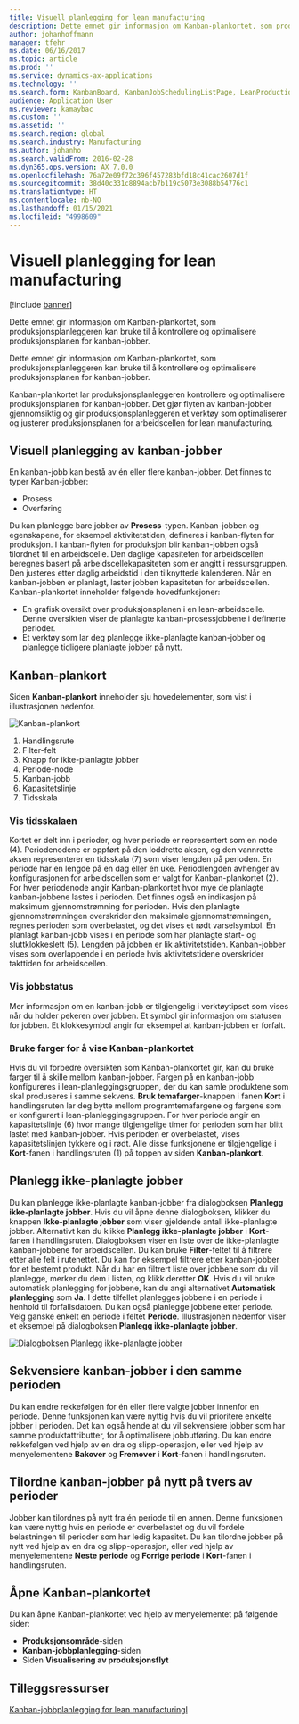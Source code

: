 ```yaml
---
title: Visuell planlegging for lean manufacturing
description: Dette emnet gir informasjon om Kanban-plankortet, som produksjonsplanleggeren kan bruke til å kontrollere og optimalisere produksjonsplanen for kanban-jobber.
author: johanhoffmann
manager: tfehr
ms.date: 06/16/2017
ms.topic: article
ms.prod: ''
ms.service: dynamics-ax-applications
ms.technology: ''
ms.search.form: KanbanBoard, KanbanJobSchedulingListPage, LeanProductionFlowVisualization, KanbanBoardUnplannedJobs
audience: Application User
ms.reviewer: kamaybac
ms.custom: ''
ms.assetid: ''
ms.search.region: global
ms.search.industry: Manufacturing
ms.author: johanho
ms.search.validFrom: 2016-02-28
ms.dyn365.ops.version: AX 7.0.0
ms.openlocfilehash: 76a72e09f72c396f457283bfd18c41cac2607d1f
ms.sourcegitcommit: 38d40c331c8894acb7b119c5073e3088b54776c1
ms.translationtype: HT
ms.contentlocale: nb-NO
ms.lasthandoff: 01/15/2021
ms.locfileid: "4998609"
---
```

# <a name="visual-scheduling-for-lean-manufacturing"></a>Visuell planlegging for lean manufacturing

[!include [banner](../includes/banner.md)]

Dette emnet gir informasjon om Kanban-plankortet, som produksjonsplanleggeren kan bruke til å kontrollere og optimalisere produksjonsplanen for kanban-jobber.

Dette emnet gir informasjon om Kanban-plankortet, som produksjonsplanleggeren kan bruke til å kontrollere og optimalisere produksjonsplanen for kanban-jobber.

Kanban-plankortet lar produksjonsplanleggeren kontrollere og optimalisere produksjonsplanen for kanban-jobber. Det gjør flyten av kanban-jobber gjennomsiktig og gir produksjonsplanleggeren et verktøy som optimaliserer og justerer produksjonsplanen for arbeidscellen for lean manufacturing.

## <a name="visual-scheduling-of-kanban-jobs"></a>Visuell planlegging av kanban-jobber
En kanban-jobb kan bestå av én eller flere kanban-jobber. Det finnes to typer Kanban-jobber:

-   Prosess
-   Overføring

Du kan planlegge bare jobber av **Prosess**-typen. Kanban-jobben og egenskapene, for eksempel aktivitetstiden, defineres i kanban-flyten for produksjon. I kanban-flyten for produksjon blir kanban-jobben også tilordnet til en arbeidscelle. Den daglige kapasiteten for arbeidscellen beregnes basert på arbeidscellekapasiteten som er angitt i ressursgruppen. Den justeres etter daglig arbeidstid i den tilknyttede kalenderen. Når en kanban-jobben er planlagt, laster jobben kapasiteten for arbeidscellen. Kanban-plankortet inneholder følgende hovedfunksjoner:

-   En grafisk oversikt over produksjonsplanen i en lean-arbeidscelle. Denne oversikten viser de planlagte kanban-prosessjobbene i definerte perioder.
-   Et verktøy som lar deg planlegge ikke-planlagte kanban-jobber og planlegge tidligere planlagte jobber på nytt.

## <a name="kanban-schedule-board"></a>Kanban-plankort
Siden **Kanban-plankort** inneholder sju hovedelementer, som vist i illustrasjonen nedenfor. 

![Kanban-plankort](./media/kanban-schedule-board-1024x554.png)
1.  Handlingsrute
2.  Filter-felt
3.  Knapp for ikke-planlagte jobber
4.  Periode-node
5.  Kanban-jobb
6.  Kapasitetslinje
7.  Tidsskala

### <a name="view-the-time-scale"></a>Vis tidsskalaen

Kortet er delt inn i perioder, og hver periode er representert som en node (4). Periodenodene er oppført på den loddrette aksen, og den vannrette aksen representerer en tidsskala (7) som viser lengden på perioden. En periode har en lengde på en dag eller én uke. Periodlengden avhenger av konfigurasjonen for arbeidscellen som er valgt for Kanban-plankortet (2). For hver periodenode angir Kanban-plankortet hvor mye de planlagte kanban-jobbene lastes i perioden. Det finnes også en indikasjon på maksimum gjennomstrømning for perioden. Hvis den planlagte gjennomstrømningen overskrider den maksimale gjennomstrømningen, regnes perioden som overbelastet, og det vises et rødt varselsymbol. En planlagt kanban-jobb vises i en periode som har planlagte start- og sluttklokkeslett (5). Lengden på jobben er lik aktivitetstiden. Kanban-jobber vises som overlappende i en periode hvis aktivitetstidene overskrider takttiden for arbeidscellen.

### <a name="view-job-status"></a>Vis jobbstatus

Mer informasjon om en kanban-jobb er tilgjengelig i verktøytipset som vises når du holder pekeren over jobben. Et symbol gir informasjon om statusen for jobben. Et klokkesymbol angir for eksempel at kanban-jobben er forfalt.

### <a name="use-colors-to-view-the-kanban-schedule-board"></a>Bruke farger for å vise Kanban-plankortet

Hvis du vil forbedre oversikten som Kanban-plankortet gir, kan du bruke farger til å skille mellom kanban-jobber. Fargen på en kanban-jobb konfigureres i lean-planleggingsgruppen, der du kan samle produktene som skal produseres i samme sekvens. **Bruk temafarger**-knappen i fanen **Kort** i handlingsruten lar deg bytte mellom programtemafargene og fargene som er konfigurert i lean-planleggingsgruppen. For hver periode angir en kapasitetslinje (6) hvor mange tilgjengelige timer for perioden som har blitt lastet med kanban-jobber. Hvis perioden er overbelastet, vises kapasitetslinjen tykkere og i rødt. Alle disse funksjonene er tilgjengelige i **Kort**-fanen i handlingsruten (1) på toppen av siden **Kanban-plankort**.

## <a name="plan-unplanned-jobs"></a>Planlegg ikke-planlagte jobber
Du kan planlegge ikke-planlagte kanban-jobber fra dialogboksen **Planlegg ikke-planlagte jobber**. Hvis du vil åpne denne dialogboksen, klikker du knappen **Ikke-planlagte jobber** som viser gjeldende antall ikke-planlagte jobber. Alternativt kan du klikke **Planlegg ikke-planlagte jobber** i **Kort**-fanen i handlingsruten. Dialogboksen viser en liste over de ikke-planlagte kanban-jobbene for arbeidscellen. Du kan bruke **Filter**-feltet til å filtrere etter alle felt i rutenettet. Du kan for eksempel filtrere etter kanban-jobber for et bestemt produkt. Når du har en filtrert liste over jobbene som du vil planlegge, merker du dem i listen, og klikk deretter **OK**. Hvis du vil bruke automatisk planlegging for jobbene, kan du angi alternativet **Automatisk planlegging** som **Ja**. I dette tilfellet planlegges jobbene i en periode i henhold til forfallsdatoen. Du kan også planlegge jobbene etter periode. Velg ganske enkelt en periode i feltet **Periode**. Illustrasjonen nedenfor viser et eksempel på dialogboksen **Planlegg ikke-planlagte jobber**. 

![Dialogboksen Planlegg ikke-planlagte jobber](./media/plan-unplanned-jobs-1024x564.png)

## <a name="sequence-kanban-jobs-within-the-same-period"></a>Sekvensiere kanban-jobber i den samme perioden
Du kan endre rekkefølgen for én eller flere valgte jobber innenfor en periode. Denne funksjonen kan være nyttig hvis du vil prioritere enkelte jobber i perioden. Det kan også hende at du vil sekvensiere jobber som har samme produktattributter, for å optimalisere jobbutføring. Du kan endre rekkefølgen ved hjelp av en dra og slipp-operasjon, eller ved hjelp av menyelementene **Bakover** og **Fremover** i **Kort**-fanen i handlingsruten.

## <a name="reassign-kanban-jobs-across-periods"></a>Tilordne kanban-jobber på nytt på tvers av perioder
Jobber kan tilordnes på nytt fra én periode til en annen. Denne funksjonen kan være nyttig hvis en periode er overbelastet og du vil fordele belastningen til perioder som har ledig kapasitet. Du kan tilordne jobber på nytt ved hjelp av en dra og slipp-operasjon, eller ved hjelp av menyelementene **Neste periode** og **Forrige periode** i **Kort**-fanen i handlingsruten.

## <a name="open-the-kanban-schedule-board"></a>Åpne Kanban-plankortet
Du kan åpne Kanban-plankortet ved hjelp av menyelementet på følgende sider:

-   **Produksjonsområde**-siden
-   **Kanban-jobbplanlegging**-siden
-   Siden **Visualisering av produksjonsflyt**


<a name="additional-resources"></a>Tilleggsressurser
--------

[Kanban-jobbplanlegging for lean manufacturingl](lean-manufacturing-kanban-job-scheduling.md)

